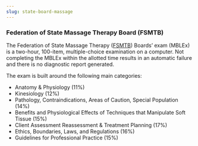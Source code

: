 ```yaml
---
slug: state-board-massage
---
```

### Federation of State Massage Therapy Board (FSMTB) 

The Federation of State Massage Therapy ([FSMTB](https://www.fsmtb.org/)) Boards’ exam (MBLEx) is a two-hour, 100-item, multiple-choice examination on a computer. Not completing the MBLEx within the allotted time results in an automatic failure and there is no diagnostic report generated. 

The exam is built around the following main categories:

* Anatomy & Physiology (11%)
* Kinesiology (12%)
* Pathology, Contraindications, Areas of Caution, Special Population (14%)
* Benefits and Physiological Effects of Techniques that Manipulate Soft Tissue (15%)
* Client Assessment Reassessment & Treatment Planning (17%)
* Ethics, Boundaries, Laws, and Regulations (16%)
* Guidelines for Professional Practice (15%)